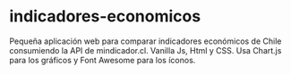# indicadores-economicos
Pequeña aplicación web para comparar indicadores económicos de Chile consumiendo la API de mindicador.cl.
Vanilla Js, Html y CSS. 
Usa Chart.js para los gráficos y Font Awesome para los íconos.

